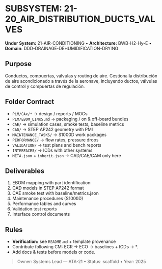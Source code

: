 # SUBSYSTEM: 21-20_AIR_DISTRIBUTION_DUCTS_VALVES

**Under System:** 21-AIR-CONDITIONING • **Architecture:** BWB-H2-Hy-E • **Domain:** DDD-DRAINAGE-DEHUMIDIFICATION-DRYING

## Purpose

Conductos, compuertas, válvulas y routing de aire. Gestiona la distribución de aire acondicionado a través de la aeronave, incluyendo ductos, válvulas de control y compuertas de regulación.

## Folder Contract

- `PLM/CAx/*` → design / reports / MOCs
- `PLM/EBOM_LINKS.md` → packaging / on & off-board bundles
- `CAE/` → simulation cases, smoke tests, baseline metrics
- `CAD/` → STEP AP242 geometry with PMI
- `MAINTENANCE_TASKS/` → S1000D work packages
- `PERFORMANCE/` → flow rates, pressure drops
- `VALIDATION/` → test plans and bench reports
- `INTERFACES/` → ICDs with other systems
- `META.json` + `inherit.json` → CAD/CAE/CAM only here

## Deliverables

1. EBOM mapping with part identification
2. CAD models in STEP AP242 format
3. CAE smoke test with baseline/metrics.json
4. Maintenance procedures (S1000D)
5. Performance tables and curves
6. Validation test reports
7. Interface control documents

## Rules

- **Verification:** see `README.md` + template provenance
- Contribute following CM: ECR → ECO → baselines + ICDs → *.
- Add docs & tests before models or code.

> Owner: Systems Lead — ATA-21 • Status: scaffold • Year: 2025
